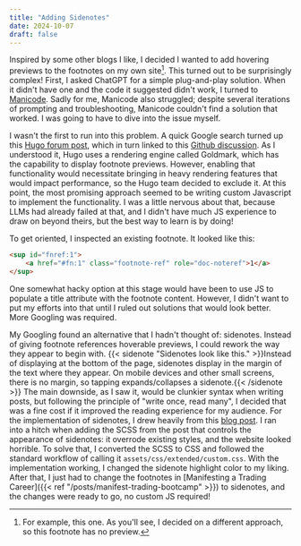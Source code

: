 ```yaml
---
title: "Adding Sidenotes"
date: 2024-10-07
draft: false
---
```


Inspired by some other blogs I like, I decided I wanted to add hovering previews to the footnotes on my own site[^1]. This turned out to be surprisingly complex! First, I asked ChatGPT for a simple plug-and-play solution. When it didn't have one and the code it suggested didn't work, I turned to [Manicode](https://jamesgrugett.com/p/announcing-manicode-v0). Sadly for me, Manicode also struggled; despite several iterations of prompting and troubleshooting, Manicode couldn't find a solution that worked. I was going to have to dive into the issue myself.

I wasn't the first to run into this problem. A quick Google search turned up this [Hugo forum post](https://discourse.gohugo.io/t/how-to-add-title-tooltip-with-footnote-content-to-footnote-link/25498), which in turn linked to this [Github discussion](https://github.com/gohugoio/hugo/issues/7291#issuecomment-630621888). As I understood it, Hugo uses a rendering engine called Goldmark, which has the capability to display footnote previews. However, enabling that functionality would necessitate bringing in heavy rendering features that would impact performance, so the Hugo team decided to exclude it. At this point, the most promising approach seemed to be writing custom Javascript to implement the functionality. I was a little nervous about that, because LLMs had already failed at that, and I didn't have much JS experience to draw on beyond theirs, but the best way to learn is by doing!

To get oriented, I inspected an existing footnote. It looked like this:
```html
<sup id="fnref:1">
    <a href="#fn:1" class="footnote-ref" role="doc-noteref">1</a>
</sup>
```
One somewhat hacky option at this stage would have been to use JS to populate a title attribute with the footnote content. However, I didn't want to put my efforts into that until I ruled out solutions that would look better. More Googling was required.

My Googling found an alternative that I hadn't thought of: sidenotes. Instead of giving footnote references hoverable previews, I could rework the way they appear to begin with. {{< sidenote "Sidenotes look like this." >}}Instead of displaying at the bottom of the page, sidenotes display in the margin of the text where they appear. On mobile devices and other small screens, there is no margin, so tapping expands/collapses a sidenote.{{< /sidenote >}} The main downside, as I saw it, would be clunkier syntax when writing posts, but following the principle of "write once, read many", I decided that was a fine cost if it improved the reading experience for my audience. For the implementation of sidenotes, I drew heavily from this [blog post](https://0xda.de/blog/2024/07/hugo-sidenotes-shortcode/). I ran into a hitch when adding the SCSS from the post that controls the appearance of sidenotes: it overrode existing styles, and the website looked horrible. To solve that, I converted the SCSS to CSS and followed the standard workflow of calling it `assets/css/extended/custom.css`. With the implementation working, I changed the sidenote highlight color to my liking. After that, I just had to change the footnotes in [Manifesting a Trading Career]({{< ref "/posts/manifest-trading-bootcamp" >}}) to sidenotes, and the changes were ready to go, no custom JS required!

[^1]: For example, this one. As you'll see, I decided on a different approach, so this footnote has no preview.